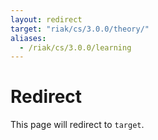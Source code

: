 ```yaml
---
layout: redirect
target: "riak/cs/3.0.0/theory/"
aliases:
  - /riak/cs/3.0.0/learning
---
```


# Redirect

This page will redirect to `target`.
